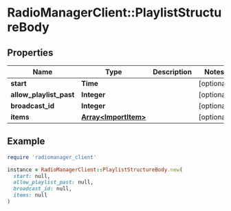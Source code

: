 # RadioManagerClient::PlaylistStructureBody

## Properties

| Name | Type | Description | Notes |
| ---- | ---- | ----------- | ----- |
| **start** | **Time** |  | [optional] |
| **allow_playlist_past** | **Integer** |  | [optional] |
| **broadcast_id** | **Integer** |  | [optional] |
| **items** | [**Array&lt;ImportItem&gt;**](ImportItem.md) |  | [optional] |

## Example

```ruby
require 'radiomanager_client'

instance = RadioManagerClient::PlaylistStructureBody.new(
  start: null,
  allow_playlist_past: null,
  broadcast_id: null,
  items: null
)
```


